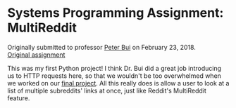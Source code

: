 # Systems Programming Assignment: MultiReddit
Originally submitted to professor [Peter Bui](https://www3.nd.edu/~pbui/) on February 23, 2018.  
[Original assignment](https://www3.nd.edu/~pbui/teaching/cse.20289.sp18/homework04.html)  

This was my first Python project! I think Dr. Bui did a great job introducing us to HTTP requests here, so that we wouldn't be too overwhelmed when we worked on our [final project](https://github.com/nmarcopo/spideyAndThor). All this really does is allow a user to look at a list of multiple subreddits' links at once, just like Reddit's MultiReddit feature.